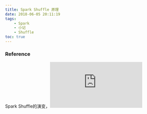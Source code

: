 ```yaml
---
title: Spark Shuffle 原理
date: 2018-06-05 20:11:19
tags: 
    - Spark
    - 小记
    - Shuffle
toc: true
---
```





### Reference
Spark Shuffle的演变，![Spark Shuffle原理及相关调优](http://sharkdtu.com/posts/spark-shuffle.html)
